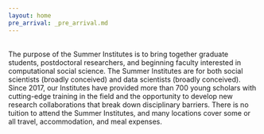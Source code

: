 ```yaml
---
layout: home
pre_arrival: _pre_arrival.md
---
```


<br>
The purpose of the Summer Institutes is to bring together graduate students, postdoctoral researchers, and beginning faculty interested in computational social science. The Summer Institutes are for both social scientists (broadly conceived) and data scientists (broadly conceived). Since 2017, our Institutes have provided more than 700 young scholars with cutting-edge training in the field and the opportunity to develop new research collaborations that break down disciplinary barriers. There is no tuition to attend the Summer Institutes, and many locations cover some or all travel, accommodation, and meal expenses.

<!-- <a href="apply" class="link-dark-bg">Application Materials</a> are due Tuesday, February 25, 2020. -->
